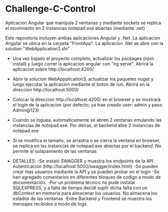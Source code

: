 # Challenge-C-Control
Aplicacion Angular que manipula 2 ventanas y mediante sockets se replica el movimiento en 2 instancias notepad.exe abiertas (mediante .net)

Este repositorio incluyen ambas aplicaciones Angular y .Net. La aplicacion Angular se ubica en la carpeta "FrontApp". La aplicacion .Net se abre con la solution "WebApplication3.sln"

- Una vez bajado el proyecto completo, actualizar los packages (npm install) y luego correr la aplicacion angular con "ng serve". Abrirá la aplicacion sobre http://localhost:4200/
- Abrir la solucion WebAppplication3, actualizar los paquetes nuget y luego ejecutar la aplicacion  mediante el boton de run. Abrirá en la direccion http://localhost:5000/

- Colocar la direccion http://localhost:4200/ en el browser y se mostrará el login de la aplicacion (por defecto, ya trae creado user: admin y pass: Admin@123)
- Cuando se loguea, automaticamente se abren 2 ventanas emulando las instancias de notepad.exe. Por detras, el backend abre 2 instancias de notepad.exe
- Si se modifica el tamaño, se arrastra o se cierra la ventana en browser, se replica en las instancias de notepad.exe abiertas por el backend. No permite el solapamiento de las ventanas

- DETALLES:
	-Se instaló SWAGGER y muestra los endpoints de la API Autenticacion (http://localhost:5000/swagger/index.html)
	-Se pueden crear mas usuarios mediante la API y se pueden probar en el login
  -Se han agregado comentarios en diferentes bloques de codigo a modo de documentación.
	-Por un problema técnico no pude instalar SQLEXPRESS, y a falta de tiempo decidí suplir dicha falta con un dbContext en memoria para almacenar los usuarios. No almacena los estados de las ventanas
	-Entre Backend y Frontend se muestra los mensajes recibidos a modo de logs.
